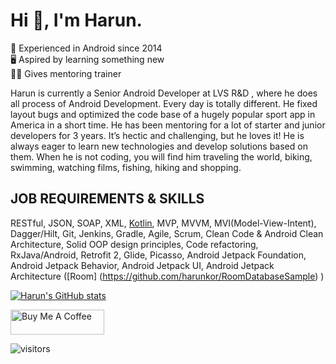 # Hi 👋, I'm Harun.

📆 Experienced in Android since 2014\
🖥️ Aspired by learning something new\
👨‍🏫 Gives mentoring trainer

Harun is currently a Senior Android Developer at LVS R&D , where he does all process of Android Development.
Every day is totally different. He fixed layout bugs and optimized the code base of a hugely popular sport app in America in a short time. He has been mentoring for a lot of starter and junior developers for 3 years. It’s hectic and challenging, but he loves it! He is always eager to learn new technologies and develop solutions based on them. When he is not coding, you will find him traveling the world, biking, swimming, watching films, fishing, hiking and shopping.


## JOB REQUIREMENTS  &  SKILLS

RESTful, JSON, SOAP, XML, [Kotlin](https://github.com/harunkor?tab=repositories&q=&type=&language=kotlin&sort=), MVP, MVVM, MVI(Model-View-Intent), Dagger/Hilt, Git, Jenkins, Gradle, Agile, Scrum, Clean Code & Android Clean Architecture,  Solid OOP design principles, Code refactoring, RxJava/Android, Retrofit 2, Glide, Picasso, Android Jetpack Foundation, Android Jetpack Behavior, Android Jetpack UI, 
Android Jetpack Architecture ([Room] (https://github.com/harunkor/RoomDatabaseSample)  )


[![Harun's GitHub stats](https://github-readme-stats.vercel.app/api?username=harunkor)](https://github.com/anuraghazra/github-readme-stats)




<a href="https://www.buymeacoffee.com/harunkor" target="_blank"><img src="https://cdn.buymeacoffee.com/buttons/v2/default-red.png" alt="Buy Me A Coffee" style="height: 40px !important;width: 150px !important;" ></a>


![visitors](https://visitor-badge.glitch.me/badge?page_id=8155797&left_color=silver&right_color=blue)
                



<!--
**harunkor/harunkor** is a ✨ _special_ ✨ repository because its `README.md` (this file) appears on your GitHub profile.

Here are some ideas to get you started:

- 🔭 I’m currently working on ...
- 🌱 I’m currently learning ...
- 👯 I’m looking to collaborate on ...
- 🤔 I’m looking for help with ...
- 💬 Ask me about ...
- 📫 How to reach me: ...
- 😄 Pronouns: ...
- ⚡ Fun fact: ...
-->
